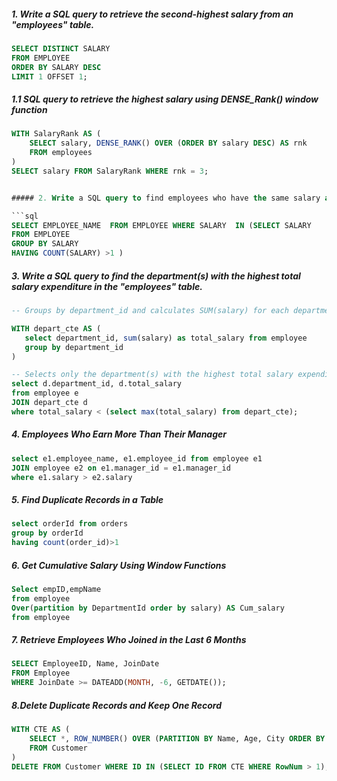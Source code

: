 #### 
##### 1. Write a SQL query to retrieve the second-highest salary from an "employees" table.

```sql
SELECT DISTINCT SALARY 
FROM EMPLOYEE 
ORDER BY SALARY DESC 
LIMIT 1 OFFSET 1;
```
##### 1.1 SQL query to retrieve the highest salary using DENSE_Rank() window function

```sql
WITH SalaryRank AS (
    SELECT salary, DENSE_RANK() OVER (ORDER BY salary DESC) AS rnk 
    FROM employees
)
SELECT salary FROM SalaryRank WHERE rnk = 3;


##### 2. Write a SQL query to find employees who have the same salary as another employee in the "employees" table.

```sql
SELECT EMPLOYEE_NAME  FROM EMPLOYEE WHERE SALARY  IN (SELECT SALARY
FROM EMPLOYEE
GROUP BY SALARY 
HAVING COUNT(SALARY) >1 )
```
##### 3. Write a SQL query to find the department(s) with the highest total salary expenditure in the "employees" table.

```sql
-- Groups by department_id and calculates SUM(salary) for each department.

WITH depart_cte AS (
   select department_id, sum(salary) as total_salary from employee
   group by department_id
)

-- Selects only the department(s) with the highest total salary expenditure.
select d.department_id, d.total_salary
from employee e
JOIN depart_cte d
where total_salary < (select max(total_salary) from depart_cte);
```

##### 4. Employees Who Earn More Than Their Manager

```sql
select e1.employee_name, e1.employee_id from employee e1
JOIN employee e2 on e1.manager_id = e1.manager_id
where e1.salary > e2.salary
```

##### 5. Find Duplicate Records in a Table

```sql
select orderId from orders
group by orderId
having count(order_id)>1
```
##### 6. Get Cumulative Salary Using Window Functions

```sql
Select empID,empName
from employee 
Over(partition by DepartmentId order by salary) AS Cum_salary
from employee

```

##### 7. Retrieve Employees Who Joined in the Last 6 Months
 <!-- practice -->
```sql
SELECT EmployeeID, Name, JoinDate
FROM Employee
WHERE JoinDate >= DATEADD(MONTH, -6, GETDATE());
```

##### 8.Delete Duplicate Records and Keep One Record
```sql
WITH CTE AS (
    SELECT *, ROW_NUMBER() OVER (PARTITION BY Name, Age, City ORDER BY ID) AS RowNum
    FROM Customer
)
DELETE FROM Customer WHERE ID IN (SELECT ID FROM CTE WHERE RowNum > 1);

```